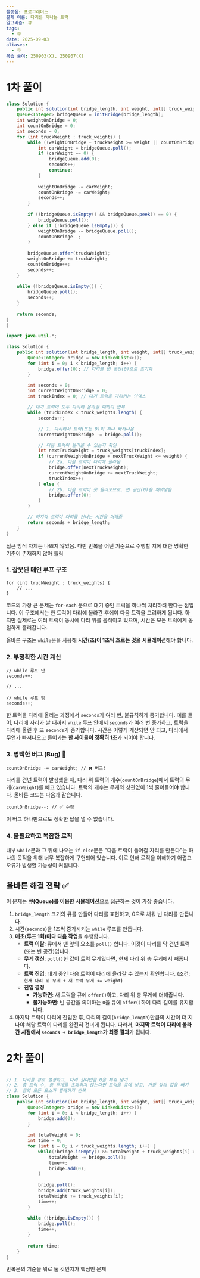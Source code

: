 ```yaml
---
플랫폼: 프로그래머스
문제 이름: 다리를 지나는 트럭
알고리즘: 큐
tags:
  - 큐
date: 2025-09-03
aliases:
  - 큐
복습 풀이: 250903(X), 250907(X)
---
```

# 1차 풀이
```java
class Solution {
    public int solution(int bridge_length, int weight, int[] truck_weights) {  
    Queue<Integer> bridgeQueue = initBridge(bridge_length);  
    int weightOnBridge = 0;  
    int countOnBridge = 0;  
    int seconds = 0;  
    for (int truckWeight : truck_weights) {  
        while ((weightOnBridge + truckWeight >= weight || countOnBridge + 1 >= bridge_length) && !bridgeQueue.isEmpty()) {  
            int carWeight = bridgeQueue.poll();  
            if (carWeight == 0) {  
                bridgeQueue.add(0);  
                seconds++;  
                continue;  
            }  
  
            weightOnBridge -= carWeight;  
            countOnBridge -= carWeight;  
            seconds++;  
        }  
  
        if (!bridgeQueue.isEmpty() && bridgeQueue.peek() == 0) {  
            bridgeQueue.poll();  
        } else if (!bridgeQueue.isEmpty()) {  
            weightOnBridge -= bridgeQueue.poll();  
            countOnBridge--;  
        }  
  
        bridgeQueue.offer(truckWeight);  
        weightOnBridge += truckWeight;  
        countOnBridge++;  
        seconds++;  
    }  
  
    while (!bridgeQueue.isEmpty()) {  
        bridgeQueue.poll();  
        seconds++;  
    }  
  
    return seconds;  
}
}
```

```java
import java.util.*;

class Solution {
    public int solution(int bridge_length, int weight, int[] truck_weights) {
        Queue<Integer> bridge = new LinkedList<>();
        for (int i = 0; i < bridge_length; i++) {
            bridge.offer(0); // 다리를 빈 공간(0)으로 초기화
        }

        int seconds = 0;
        int currentWeightOnBridge = 0;
        int truckIndex = 0; // 대기 트럭을 가리키는 인덱스

        // 대기 트럭이 모두 다리에 올라갈 때까지 반복
        while (truckIndex < truck_weights.length) {
            seconds++;

            // 1. 다리에서 트럭(또는 0)이 하나 빠져나옴
            currentWeightOnBridge -= bridge.poll();

            // 다음 트럭이 올라올 수 있는지 확인
            int nextTruckWeight = truck_weights[truckIndex];
            if (currentWeightOnBridge + nextTruckWeight <= weight) {
                // 2a. 다음 트럭이 다리에 올라옴
                bridge.offer(nextTruckWeight);
                currentWeightOnBridge += nextTruckWeight;
                truckIndex++;
            } else {
                // 2b. 다음 트럭이 못 올라오므로, 빈 공간(0)을 채워넣음
                bridge.offer(0);
            }
        }

        // 마지막 트럭이 다리를 건너는 시간을 더해줌
        return seconds + bridge_length;
    }
}
```
접근 방식 자체는 나쁘지 않았음.
다만 반복을 어떤 기준으로 수행할 지에 대한 명확한 기준이 존재하지 않아 틀림

### 1. 잘못된 메인 루프 구조
```
for (int truckWeight : truck_weights) {
    // ...
}
```
코드의 가장 큰 문제는 `for-each` 문으로 대기 중인 트럭을 하나씩 처리하려 한다는 점입니다. 이 구조에서는 한 트럭이 다리에 올라간 후에야 다음 트럭을 고려하게 됩니다. 하지만 실제로는 여러 트럭이 동시에 다리 위를 움직이고 있으며, 시간은 모든 트럭에게 동일하게 흘러갑니다.

올바른 구조는 `while`문을 사용해 **시간(초)이 1초씩 흐르는 것을 시뮬레이션**해야 합니다.
### 2. 부정확한 시간 계산
```
// while 루프 안
seconds++;

// ...

// while 루프 밖
seconds++;
```
한 트럭을 다리에 올리는 과정에서 `seconds`가 여러 번, 불규칙하게 증가합니다. 예를 들어, 다리에 자리가 날 때까지 `while` 루프 안에서 `seconds`가 여러 번 증가하고, 트럭을 다리에 올린 후 또 `seconds`가 증가합니다. 시간은 이렇게 계산되면 안 되고, 다리에서 무언가 빠져나오고 들어가는 **한 사이클이 정확히 1초**가 되어야 합니다.
### 3. 명백한 버그 (Bug) 🐛
```
countOnBridge -= carWeight; // ❌ 버그!
```
다리를 건넌 트럭이 발생했을 때, 다리 위 트럭의 개수(`countOnBridge`)에서 트럭의 무게(`carWeight`)를 빼고 있습니다. 트럭의 개수는 무게와 상관없이 1씩 줄어들어야 합니다. 올바른 코드는 다음과 같습니다.

```
countOnBridge--; // ✅ 수정
```

이 버그 하나만으로도 정확한 답을 낼 수 없습니다.

### 4. 불필요하고 복잡한 로직
내부 `while`문과 그 뒤에 나오는 `if-else`문은 "다음 트럭이 들어갈 자리를 만든다"는 하나의 목적을 위해 너무 복잡하게 구현되어 있습니다. 이로 인해 로직을 이해하기 어렵고 오류가 발생할 가능성이 커집니다.

## 올바른 해결 전략 ✅
이 문제는 **큐(Queue)를 이용한 시뮬레이션**으로 접근하는 것이 가장 좋습니다.
1. `bridge_length` 크기의 큐를 만들어 다리를 표현하고, 0으로 채워 빈 다리를 만듭니다.
2. 시간(`seconds`)을 1초씩 증가시키는 `while` 루프를 만듭니다.
3. **매초(루프 1회)마다 다음 작업**을 수행합니다.
    - **트럭 이탈**: 큐에서 맨 앞의 요소를 `poll()` 합니다. 이것이 다리를 막 건넌 트럭(또는 빈 공간)입니다.
    - **무게 갱신**: `poll()`한 값이 트럭 무게였다면, 현재 다리 위 총 무게에서 빼줍니다.
    - **트럭 진입**: 대기 중인 다음 트럭이 다리에 올라갈 수 있는지 확인합니다. (조건: `현재 다리 위 무게 + 새 트럭 무게 <= weight`)
    - **진입 결정**
        - **가능하면**: 새 트럭을 큐에 `offer()`하고, 다리 위 총 무게에 더해줍니다.
        - **불가능하면**: 빈 공간을 의미하는 `0`을 큐에 `offer()`하여 다리 길이를 유지합니다.
4. 마지막 트럭이 다리에 진입한 후, 다리의 길이(`bridge_length`)만큼의 시간이 더 지나야 해당 트럭이 다리를 완전히 건너게 됩니다. 따라서, **마지막 트럭이 다리에 올라간 시점에서 `seconds + bridge_length`가 최종 결과**가 됩니다.

# 2차 풀이
```java

// 1. 다리를 큐로 설정하고, 다리 길이만큼 0을 채워 넣기
// 2. 총 트럭 수, 총 무게를 초과하지 않는다면 트럭을 큐에 넣고, 가장 앞의 값을 빼기
// 3. 큐의 모든 요소가 빌때까지 반복
class Solution {
    public int solution(int bridge_length, int weight, int[] truck_weights) {
        Queue<Integer> bridge = new LinkedList<>();
        for (int i = 0; i < bridge_length; i++) {
            bridge.add(0);
        }
        
        int totalWeight = 0;
        int time = 0;
        for (int i = 0; i < truck_weights.length; i++) {
            while(!bridge.isEmpty() && totalWeight + truck_weights[i] > weight) {
                totalWeight -= bridge.poll();
                time++;
                bridge.add(0);
            }
            
            bridge.poll();
            bridge.add(truck_weights[i]);
            totalWeight += truck_weights[i];
            time++;
        }
        
        while (!bridge.isEmpty()) {
            bridge.poll();
            time++;
        }
        
        return time;
    }
}
```
반복문의 기준을 뭐로 둘 것인지가 핵심인 문제
